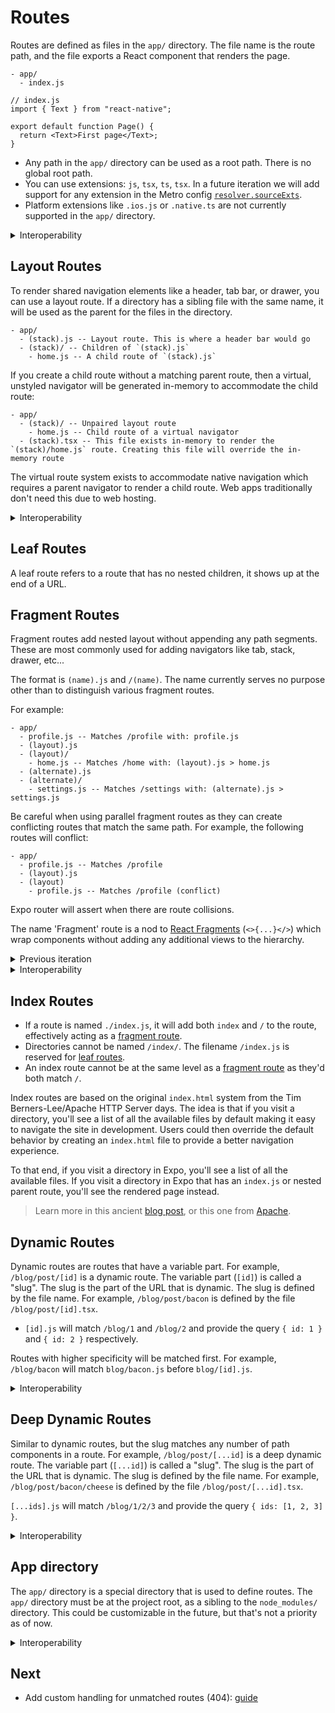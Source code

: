 # Routes

Routes are defined as files in the `app/` directory. The file name is the route path, and the file exports a React component that renders the page.

```
- app/
  - index.js
```

```tsx
// index.js
import { Text } from "react-native";

export default function Page() {
  return <Text>First page</Text>;
}
```

- Any path in the `app/` directory can be used as a root path. There is no global root path.
- You can use extensions: `js`, `tsx`, `ts`, `tsx`. In a future iteration we will add support for any extension in the Metro config [`resolver.sourceExts`](https://facebook.github.io/metro/docs/configuration#sourceexts).
- Platform extensions like `.ios.js` or `.native.ts` are not currently supported in the `app/` directory.

<details>
  <summary>Interoperability</summary>

The routes convention is:

- Most closely related to the routes system in Remix.
- Similar to the [pages API](https://nextjs.org/docs/basic-features/pages) in Next.js but with the added nested functionality, effectively Remix.
- The routes convention is the largest departure from the Next.js Layouts RFC.

</details>

## Layout Routes

To render shared navigation elements like a header, tab bar, or drawer, you can use a layout route.
If a directory has a sibling file with the same name, it will be used as the parent for the files in the directory.

```
- app/
  - (stack).js -- Layout route. This is where a header bar would go
  - (stack)/ -- Children of `(stack).js`
    - home.js -- A child route of `(stack).js`
```

If you create a child route without a matching parent route, then a virtual, unstyled navigator will be generated in-memory to accommodate the child route:

```
- app/
  - (stack)/ -- Unpaired layout route
    - home.js -- Child route of a virtual navigator
  - (stack).tsx -- This file exists in-memory to render the `(stack)/home.js` route. Creating this file will override the in-memory route
```

The virtual route system exists to accommodate native navigation which requires a parent navigator to render a child route. Web apps traditionally don't need this due to web hosting.

<details>
  <summary>Interoperability</summary>

Nested routes are used to implement nested navigation in [React Navigation](https://reactnavigation.org/docs/nesting-navigators).

This convention is analogous to [nested routing](https://remix.run/docs/en/v1/guides/routing#what-is-nested-routing) (same format) in Remix, `pages/_app.js` in Next.js, and [Layouts](https://nextjs.org/blog/layouts-rfc#layouts) (`folder/layout.js`) in the Next.js layouts RFC.

</details>

## Leaf Routes

A leaf route refers to a route that has no nested children, it shows up at the end of a URL.

## Fragment Routes

Fragment routes add nested layout without appending any path segments. These are most commonly used for adding navigators like tab, stack, drawer, etc...

The format is `(name).js` and `/(name)`. The name currently serves no purpose other than to distinguish various fragment routes.

For example:

```
- app/
  - profile.js -- Matches /profile with: profile.js
  - (layout).js
  - (layout)/
    - home.js -- Matches /home with: (layout).js > home.js
  - (alternate).js
  - (alternate)/
    - settings.js -- Matches /settings with: (alternate).js > settings.js
```

Be careful when using parallel fragment routes as they can create conflicting routes that match the same path. For example, the following routes will conflict:

```
- app/
  - profile.js -- Matches /profile
  - (layout).js
  - (layout)
    - profile.js -- Matches /profile (conflict)
```

Expo router will assert when there are route collisions.

The name 'Fragment' route is a nod to [React Fragments](https://reactjs.org/docs/fragments.html) (`<>{...}</>`) which wrap components without adding any additional views to the hierarchy.

<details>
  <summary>Previous iteration</summary>

We originally considered using `index/` instead of `(index)/` since the leaf variation is automatically collapsed. This was rejected because `/index/index` was not a valid path for fragments but it was for leaf routes. Theoretically we should also be able to support multiple fragments in a single directory for swapping parent layouts.

</details>

<details>
  <summary>Interoperability</summary>

The Fragment convention is similar to:

- Groups in [SvelteKit](https://kit.svelte.dev/docs/advanced-routing#advanced-layouts-group) (`(group)`).
- [pathless layout routes](https://remix.run/docs/en/v1/guides/routing#pathless-layout-routes) in Remix (`__group`)
- [Route Groups](https://nextjs.org/blog/layouts-rfc#route-groups) in the upcoming Next.js layouts RFC (`(group)`).

The format is the same as SvelteKit/upcoming Next.js but the implementation and usage is a bit different.

</details>

## Index Routes

- If a route is named `./index.js`, it will add both `index` and `/` to the route, effectively acting as a [fragment route](#fragment-routes).
- Directories cannot be named `/index/`. The filename `/index.js` is reserved for [leaf routes](#leaf-routes).
- An index route cannot be at the same level as a [fragment route](#fragment-routes) as they'd both match `/`.

Index routes are based on the original `index.html` system from the Tim Berners-Lee/Apache HTTP Server days. The idea is that if you visit a directory, you'll see a list of all the available files by default making it easy to navigate the site in development. Users could then override the default behavior by creating an `index.html` file to provide a better navigation experience.

To that end, if you visit a directory in Expo, you'll see a list of all the available files. If you visit a directory in Expo that has an `index.js` or nested parent route, you'll see the rendered page instead.

> Learn more in this ancient [blog post](https://www.w3.org/Provider/Style/URI.html#dirindex), or this one from [Apache](https://httpd.apache.org/docs/2.4/mod/mod_dir.html#directoryindex).

## Dynamic Routes

Dynamic routes are routes that have a variable part. For example, `/blog/post/[id]` is a dynamic route. The variable part (`[id]`) is called a "slug". The slug is the part of the URL that is dynamic. The slug is defined by the file name. For example, `/blog/post/bacon` is defined by the file `/blog/post/[id].tsx`.

- `[id].js` will match `/blog/1` and `/blog/2` and provide the query `{ id: 1 }` and `{ id: 2 }` respectively.

Routes with higher specificity will be matched first. For example, `/blog/bacon` will match `blog/bacon.js` before `blog/[id].js`.

<details>
  <summary>Interoperability</summary>

> By [popular demand](https://twitter.com/Baconbrix/status/1567538444246589441), the dynamic routes pattern is based on the [Next.js dynamic routes](https://nextjs.org/docs/routing/dynamic-routes) system.

There are a couple different ways to implement dynamic routes, here are some existing formats:

| Format              | Framework |
| ------------------- | --------- |
| `/blog/[id].js`     | Next.js   |
| `/blog/[id].svelte` | SvelteKit |
| `/blog/$id.js`      | Remix     |

**Related**

- [Remix](https://remix.run/docs/en/v1/routing/file-system-routing)
- [`react-router`](https://reactrouter.com/web/guides/quick-start)
- [Next.js layouts RFC, pt. 1](https://nextjs.org/blog/layouts-rfc)

</details>

## Deep Dynamic Routes

Similar to dynamic routes, but the slug matches any number of path components in a route. For example, `/blog/post/[...id]` is a deep dynamic route. The variable part (`[...id]`) is called a "slug". The slug is the part of the URL that is dynamic. The slug is defined by the file name. For example, `/blog/post/bacon/cheese` is defined by the file `/blog/post/[...id].tsx`.

`[...ids].js` will match `/blog/1/2/3` and provide the query `{ ids: [1, 2, 3] }`.

<details>
  <summary>Interoperability</summary>

This convention is functionally analogous to the 'optional catch-all dynamic routes' (`[[...id]].js`) feature from Next.js but the syntax is different. Unlike Next.js which has a separate syntax for matching everything except index, Expo uses the same syntax for both. If you want to match everything except index, you can add an `index.js` file that has custom handling or you could intercept the path and treat it differently. We also reserve the term **catch** for error handling.

The convention is also similar to splats in Remix.

</details>

## App directory

The `app/` directory is a special directory that is used to define routes. The `app/` directory must be at the project root, as a sibling to the `node_modules/` directory. This could be customizable in the future, but that's not a priority as of now.

<details>
  <summary>Interoperability</summary>

- The `app/` directory is similar to the:
- `app/routes/` directory in [Remix](https://remix.run/docs/en/v1/guides/routing#defining-routes).
- `pages/` directory in [Next.js](https://nextjs.org/docs/basic-features/pages).
- `src/routes/` directory in [SvelteKit](https://kit.svelte.dev/docs/routing).
- `app/` directory in the [Next.js layouts RFC](https://nextjs.org/blog/layouts-rfc#introducing-the-app-directory).

The entry file for classic Expo apps is `App.js`, the Expo config file is `app.json` (or `app.config.js`), and the Expo conference is called **App.js conf** so to keep things relatively consistent, the root directory is called `app/`. Luckily, most web frameworks are also using `app/` so it aligns well. This does mean you'll need a monorepo if you want to use Expo and another framework in the same repo.

</details>

## Next

- Add custom handling for unmatched routes (404): [guide](unmatched.md)
